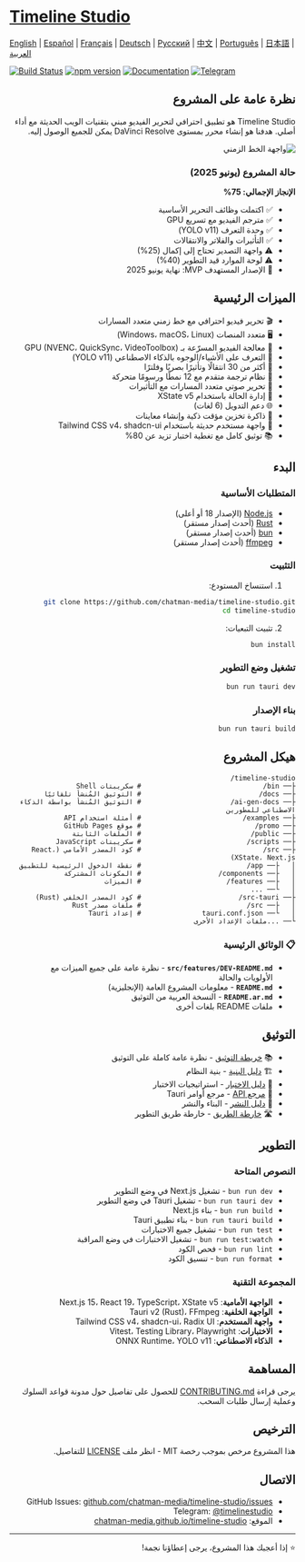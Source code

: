 # [Timeline Studio](https://chatman-media.github.io/timeline-studio/)

[English](README.md) | [Español](README.es.md) | [Français](README.fr.md) | [Deutsch](README.de.md) | [Русский](README.ru.md) | [中文](README.zh.md) | [Português](README.pt.md) | [日本語](README.ja.md) | [العربية](README.ar.md)

[![Build Status](https://github.com/chatman-media/timeline-studio/actions/workflows/build.yml/badge.svg)](https://github.com/chatman-media/timeline-studio/actions/workflows/build.yml)
[![npm version](https://img.shields.io/npm/v/timeline-studio.svg)](https://www.npmjs.com/package/timeline-studio)
[![Documentation](https://img.shields.io/badge/docs-TypeDoc-blue)](https://chatman-media.github.io/timeline-studio/api-docs/)
[![Telegram](https://img.shields.io/badge/Telegram-Join%20Group-blue?logo=telegram)](https://t.me/timelinestudio)

<div dir="rtl">

## نظرة عامة على المشروع

Timeline Studio هو تطبيق احترافي لتحرير الفيديو مبني بتقنيات الويب الحديثة مع أداء أصلي. هدفنا هو إنشاء محرر بمستوى DaVinci Resolve يمكن للجميع الوصول إليه.

![واجهة الخط الزمني](/public/screen3.png)

### حالة المشروع (يونيو 2025)

**الإنجاز الإجمالي: 75%**
- ✅ اكتملت وظائف التحرير الأساسية
- ✅ مترجم الفيديو مع تسريع GPU
- ✅ وحدة التعرف (YOLO v11)
- ✅ التأثيرات والفلاتر والانتقالات
- ⚠️ واجهة التصدير تحتاج إلى إكمال (25%)
- ⚠️ لوحة الموارد قيد التطوير (40%)
- 🎯 الإصدار المستهدف MVP: نهاية يونيو 2025

## الميزات الرئيسية

- 🎬 تحرير فيديو احترافي مع خط زمني متعدد المسارات
- 🖥️ متعدد المنصات (Windows، macOS، Linux)
- 🚀 معالجة الفيديو المسرّعة بـ GPU (NVENC، QuickSync، VideoToolbox)
- 🤖 التعرف على الأشياء/الوجوه بالذكاء الاصطناعي (YOLO v11)
- 🎨 أكثر من 30 انتقالًا وتأثيرًا بصريًا وفلترًا
- 📝 نظام ترجمة متقدم مع 12 نمطًا ورسومًا متحركة
- 🎵 تحرير صوتي متعدد المسارات مع التأثيرات
- 🧠 إدارة الحالة باستخدام XState v5
- 🌐 دعم التدويل (6 لغات)
- 💾 ذاكرة تخزين مؤقت ذكية وإنشاء معاينات
- 🎨 واجهة مستخدم حديثة باستخدام Tailwind CSS v4، shadcn-ui
- 📚 توثيق كامل مع تغطية اختبار تزيد عن 80%

## البدء

### المتطلبات الأساسية

- [Node.js](https://nodejs.org/) (الإصدار 18 أو أعلى)
- [Rust](https://www.rust-lang.org/tools/install) (أحدث إصدار مستقر)
- [bun](https://bun.sh/) (أحدث إصدار مستقر)
- [ffmpeg](https://ffmpeg.org/download.html) (أحدث إصدار مستقر)

### التثبيت

1. استنساخ المستودع:

```bash
git clone https://github.com/chatman-media/timeline-studio.git
cd timeline-studio
```

2. تثبيت التبعيات:

```bash
bun install
```

### تشغيل وضع التطوير

```bash
bun run tauri dev
```

### بناء الإصدار

```bash
bun run tauri build
```

## هيكل المشروع

```
timeline-studio/
├── bin/                              # سكريبتات Shell
├── docs/                             # التوثيق المُنشأ تلقائيًا
├── ai-gen-docs/                      # التوثيق المُنشأ بواسطة الذكاء الاصطناعي للمطورين
├── examples/                         # أمثلة استخدام API
├── promo/                            # موقع GitHub Pages
├── public/                           # الملفات الثابتة
├── scripts/                          # سكريبتات JavaScript
├── src/                              # كود المصدر الأمامي (React، XState، Next.js)
│   ├── app/                          # نقطة الدخول الرئيسية للتطبيق
│   ├── components/                   # المكونات المشتركة
│   ├── features/                     # الميزات
│   └── ...
├── src-tauri/                        # كود المصدر الخلفي (Rust)
│   ├── src/                          # ملفات مصدر Rust
│   └── tauri.conf.json               # إعداد Tauri
└── ...ملفات الإعداد الأخرى
```

### 📋 الوثائق الرئيسية

- **`src/features/DEV-README.md`** - نظرة عامة على جميع الميزات مع الأولويات والحالة
- **`README.md`** - معلومات المشروع العامة (الإنجليزية)
- **`README.ar.md`** - النسخة العربية من التوثيق
- ملفات README بلغات أخرى

## التوثيق

- 📚 [خريطة التوثيق](ai-gen-docs/MAP.md) - نظرة عامة كاملة على التوثيق
- 🏗️ [دليل البنية](ai-gen-docs/ARCHITECTURE.md) - بنية النظام
- 🧪 [دليل الاختبار](ai-gen-docs/testing/TESTING.md) - استراتيجيات الاختبار
- 📡 [مرجع API](ai-gen-docs/API.md) - مرجع أوامر Tauri
- 🚀 [دليل النشر](ai-gen-docs/deployment/DEPLOYMENT.md) - البناء والنشر
- 🛣️ [خارطة الطريق](ROADMAP.md) - خارطة طريق التطوير

## التطوير

### النصوص المتاحة

- `bun run dev` - تشغيل Next.js في وضع التطوير
- `bun run tauri dev` - تشغيل Tauri في وضع التطوير
- `bun run build` - بناء Next.js
- `bun run tauri build` - بناء تطبيق Tauri
- `bun run test` - تشغيل جميع الاختبارات
- `bun run test:watch` - تشغيل الاختبارات في وضع المراقبة
- `bun run lint` - فحص الكود
- `bun run format` - تنسيق الكود

### المجموعة التقنية

- **الواجهة الأمامية**: Next.js 15، React 19، TypeScript، XState v5
- **الواجهة الخلفية**: Tauri v2 (Rust)، FFmpeg
- **واجهة المستخدم**: Tailwind CSS v4، shadcn-ui، Radix UI
- **الاختبارات**: Vitest، Testing Library، Playwright
- **الذكاء الاصطناعي**: ONNX Runtime، YOLO v11

## المساهمة

يرجى قراءة [CONTRIBUTING.md](CONTRIBUTING.md) للحصول على تفاصيل حول مدونة قواعد السلوك وعملية إرسال طلبات السحب.

## الترخيص

هذا المشروع مرخص بموجب رخصة MIT - انظر ملف [LICENSE](LICENSE) للتفاصيل.

## الاتصال

- GitHub Issues: [github.com/chatman-media/timeline-studio/issues](https://github.com/chatman-media/timeline-studio/issues)
- Telegram: [@timelinestudio](https://t.me/timelinestudio)
- الموقع: [chatman-media.github.io/timeline-studio](https://chatman-media.github.io/timeline-studio/)

---

⭐ إذا أعجبك هذا المشروع، يرجى إعطاؤنا نجمة!

</div>